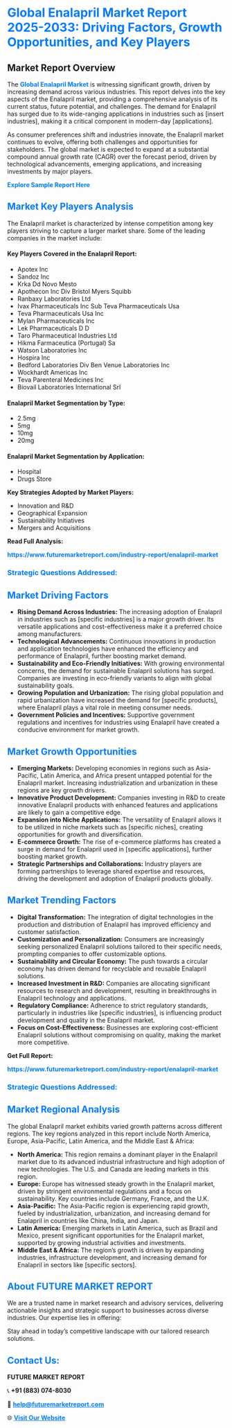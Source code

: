 <h1 style="color: #007BFF;">Global Enalapril Market Report 2025-2033: Driving Factors, Growth Opportunities, and Key Players</h1>

<section id="overview">
<h2>Market Report Overview</h2>
<p>The <a href="https://www.futuremarketreport.com/industry-report/enalapril-market" style="color: #007BFF; text-decoration: none;"><strong>Global Enalapril Market</strong></a> is witnessing significant growth, driven by increasing demand across various industries. This report delves into the key aspects of the Enalapril market, providing a comprehensive analysis of its current status, future potential, and challenges. The demand for Enalapril has surged due to its wide-ranging applications in industries such as [insert industries], making it a critical component in modern-day [applications].</p>
<p>As consumer preferences shift and industries innovate, the Enalapril market continues to evolve, offering both challenges and opportunities for stakeholders. The global market is expected to expand at a substantial compound annual growth rate (CAGR) over the forecast period, driven by technological advancements, emerging applications, and increasing investments by major players.</p>
</section>

<section id="overview">
<p><a href="https://www.futuremarketreport.com/request-sample/reportId=77425" style="color: #007BFF; text-decoration: none;"><strong>Explore Sample Report Here</strong></a></p>
</section>

<section id="key-players">
<h2 style="color: #007BFF;">Market Key Players Analysis</h2>
<p>The Enalapril market is characterized by intense competition among key players striving to capture a larger market share. Some of the leading companies in the market include:</p>
<h4>Key Players Covered in the Enalapril Report:</h4>
<ul><li>Apotex Inc</li><li>Sandoz Inc</li><li>Krka Dd Novo Mesto</li><li>Apothecon Inc Div Bristol Myers Squibb</li><li>Ranbaxy Laboratories Ltd</li><li>Ivax Pharmaceuticals Inc Sub Teva Pharmaceuticals Usa</li><li>Teva Pharmaceuticals Usa Inc</li><li>Mylan Pharmaceuticals Inc</li><li>Lek Pharmaceuticals D D</li><li>Taro Pharmaceutical Industries Ltd</li><li>Hikma Farmaceutica (Portugal) Sa</li><li>Watson Laboratories Inc</li><li>Hospira Inc</li><li>Bedford Laboratories Div Ben Venue Laboratories Inc</li><li>Wockhardt Americas Inc</li><li>Teva Parenteral Medicines Inc</li><li>Biovail Laboratories International Srl</li></ul>
<h4>Enalapril Market Segmentation by Type:</h4>
<ul><li>2.5mg</li><li>5mg</li><li>10mg</li><li>20mg</li></ul>

<h4>Enalapril Market Segmentation by Application:</h4>
<ul><li>Hospital</li><li>Drugs Store</li></ul>
<p><strong>Key Strategies Adopted by Market Players:</strong></p>
<ul>
<li>Innovation and R&D</li>
<li>Geographical Expansion</li>
<li>Sustainability Initiatives</li>
<li>Mergers and Acquisitions</li>
</ul>
</section>

<section>
<p><strong>Read Full Analysis: </strong></p><a href="https://www.futuremarketreport.com/industry-report/enalapril-market" style="color: #007BFF; text-decoration: none;"><strong>https://www.futuremarketreport.com/industry-report/enalapril-market</strong></a>
<h3 style="color: #007BFF;">Strategic Questions Addressed:</h3>
</section>

<section id="driving-factors">
<h2 style="color: #007BFF;">Market Driving Factors</h2>
<ul>
<li><strong>Rising Demand Across Industries:</strong> The increasing adoption of Enalapril in industries such as [specific industries] is a major growth driver. Its versatile applications and cost-effectiveness make it a preferred choice among manufacturers.</li>
<li><strong>Technological Advancements:</strong> Continuous innovations in production and application technologies have enhanced the efficiency and performance of Enalapril, further boosting market demand.</li>
<li><strong>Sustainability and Eco-Friendly Initiatives:</strong> With growing environmental concerns, the demand for sustainable Enalapril solutions has surged. Companies are investing in eco-friendly variants to align with global sustainability goals.</li>
<li><strong>Growing Population and Urbanization:</strong> The rising global population and rapid urbanization have increased the demand for [specific products], where Enalapril plays a vital role in meeting consumer needs.</li>
<li><strong>Government Policies and Incentives:</strong> Supportive government regulations and incentives for industries using Enalapril have created a conducive environment for market growth.</li>
</ul>
</section>

<section id="growth-opportunities">
<h2 style="color: #007BFF;">Market Growth Opportunities</h2>
<ul>
<li><strong>Emerging Markets:</strong> Developing economies in regions such as Asia-Pacific, Latin America, and Africa present untapped potential for the Enalapril market. Increasing industrialization and urbanization in these regions are key growth drivers.</li>
<li><strong>Innovative Product Development:</strong> Companies investing in R&D to create innovative Enalapril products with enhanced features and applications are likely to gain a competitive edge.</li>
<li><strong>Expansion into Niche Applications:</strong> The versatility of Enalapril allows it to be utilized in niche markets such as [specific niches], creating opportunities for growth and diversification.</li>
<li><strong>E-commerce Growth:</strong> The rise of e-commerce platforms has created a surge in demand for Enalapril used in [specific applications], further boosting market growth.</li>
<li><strong>Strategic Partnerships and Collaborations:</strong> Industry players are forming partnerships to leverage shared expertise and resources, driving the development and adoption of Enalapril products globally.</li>
</ul>
</section>

<section id="trending-factors">
<h2 style="color: #007BFF;">Market Trending Factors</h2>
<ul>
<li><strong>Digital Transformation:</strong> The integration of digital technologies in the production and distribution of Enalapril has improved efficiency and customer satisfaction.</li>
<li><strong>Customization and Personalization:</strong> Consumers are increasingly seeking personalized Enalapril solutions tailored to their specific needs, prompting companies to offer customizable options.</li>
<li><strong>Sustainability and Circular Economy:</strong> The push towards a circular economy has driven demand for recyclable and reusable Enalapril solutions.</li>
<li><strong>Increased Investment in R&D:</strong> Companies are allocating significant resources to research and development, resulting in breakthroughs in Enalapril technology and applications.</li>
<li><strong>Regulatory Compliance:</strong> Adherence to strict regulatory standards, particularly in industries like [specific industries], is influencing product development and quality in the Enalapril market.</li>
<li><strong>Focus on Cost-Effectiveness:</strong> Businesses are exploring cost-efficient Enalapril solutions without compromising on quality, making the market more competitive.</li>
</ul>
</section>

<section>
<p><strong>Get Full Report: </strong></p><a href="https://www.futuremarketreport.com/industry-report/enalapril-market" style="color: #007BFF; text-decoration: none;"><strong>https://www.futuremarketreport.com/industry-report/enalapril-market</strong></a>
<h3 style="color: #007BFF;">Strategic Questions Addressed:</h3>
</section>


<section id="regional-analysis">
<h2 style="color: #007BFF;">Market Regional Analysis</h2>
<p>The global Enalapril market exhibits varied growth patterns across different regions. The key regions analyzed in this report include North America, Europe, Asia-Pacific, Latin America, and the Middle East & Africa:</p>
<ul>
<li><strong>North America:</strong> This region remains a dominant player in the Enalapril market due to its advanced industrial infrastructure and high adoption of new technologies. The U.S. and Canada are leading markets in this region.</li>
<li><strong>Europe:</strong> Europe has witnessed steady growth in the Enalapril market, driven by stringent environmental regulations and a focus on sustainability. Key countries include Germany, France, and the U.K.</li>
<li><strong>Asia-Pacific:</strong> The Asia-Pacific region is experiencing rapid growth, fueled by industrialization, urbanization, and increasing demand for Enalapril in countries like China, India, and Japan.</li>
<li><strong>Latin America:</strong> Emerging markets in Latin America, such as Brazil and Mexico, present significant opportunities for the Enalapril market, supported by growing industrial activities and investments.</li>
<li><strong>Middle East & Africa:</strong> The region’s growth is driven by expanding industries, infrastructure development, and increasing demand for Enalapril in sectors like [specific sectors].</li>
</ul>
</section>

<footer>
<h2 style="color: #007BFF;">About FUTURE MARKET REPORT</h2>
<p>We are a trusted name in market research and advisory services, delivering actionable insights and strategic support to businesses across diverse industries. Our expertise lies in offering:</p>

<p>Stay ahead in today’s competitive landscape with our tailored research solutions.</p>

<h2 style="color: #007BFF;">Contact Us:</h2>
<p><strong>FUTURE MARKET REPORT</strong></p>
<p>📞 <strong>+91 (883) 074-8030</strong></p>
<p>📧 <strong><a href="mailto:help@futuremarketreport.com" style="color: #007BFF;">help@futuremarketreport.com</a></strong></p>
<p>🌐 <strong><a href="https://www.futuremarketreport.com/" style="color: #007BFF;">Visit Our Website</a></strong></p>
</footer>